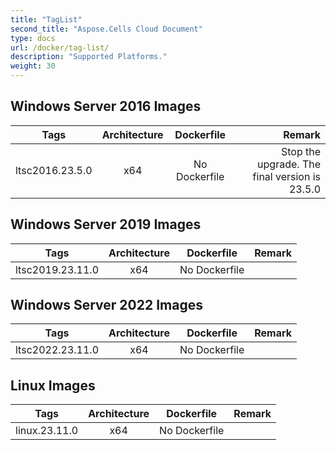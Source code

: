 ```yaml
---
title: "TagList"
second_title: "Aspose.Cells Cloud Document"
type: docs
url: /docker/tag-list/
description: "Supported Platforms."
weight: 30
---
```


## Windows Server 2016 Images ##

Tags |	Architecture | Dockerfile  | Remark
---|:--:|:--:|---:
ltsc2016.23.5.0 | x64   | No Dockerfile | Stop the upgrade. The final version is 23.5.0


## Windows Server 2019 Images ##

Tags |	Architecture | Dockerfile  | Remark
---|:--:|:--:|---:
ltsc2019.23.11.0 | x64   | No Dockerfile |

## Windows Server 2022 Images ##

Tags |	Architecture | Dockerfile  | Remark
---|:--:|:--:|---:
ltsc2022.23.11.0 | x64   | No Dockerfile | 

## Linux Images ##

Tags |	Architecture | Dockerfile  | Remark
---|:--:|:--:|---:
linux.23.11.0 | x64   | No Dockerfile |
